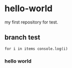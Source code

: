 # hello-world
my first repository for test.

## branch test
`
for i in items
  console.log(i)
`
### hello world
